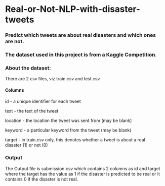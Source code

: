 # Real-or-Not-NLP-with-disaster-tweets
### Predict which tweets are about real disasters and which ones are not.
### The dataset used in this project is from a Kaggle Competition.
### About the dataset: 
There are 2 csv files, viz train.csv and test.csv

#### Columns
id - a unique identifier for each tweet

text - the text of the tweet

location - the location the tweet was sent from (may be blank)

keyword - a particular keyword from the tweet (may be blank)

target - in train.csv only, this denotes whether a tweet is about a real disaster (1) or not (0)

### Output
The Output file is submission.csv which contains 2 columns as id and target where the target has the value as 1 if the disaster is predicted to be real or it contains 0 if the disaster is not real.
